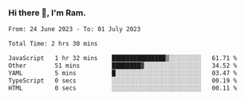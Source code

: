### Hi there 👋, I'm Ram.

<!--START_SECTION:waka-->

```txt
From: 24 June 2023 - To: 01 July 2023

Total Time: 2 hrs 30 mins

JavaScript   1 hr 32 mins    ███████████████▒░░░░░░░░░   61.71 %
Other        51 mins         ████████▓░░░░░░░░░░░░░░░░   34.52 %
YAML         5 mins          █░░░░░░░░░░░░░░░░░░░░░░░░   03.47 %
TypeScript   0 secs          ░░░░░░░░░░░░░░░░░░░░░░░░░   00.19 %
HTML         0 secs          ░░░░░░░░░░░░░░░░░░░░░░░░░   00.11 %
```

<!--END_SECTION:waka-->
